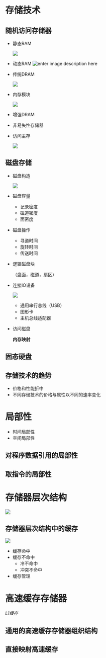 # 存储技术

## 随机访问存储器

- 静态RAM

  ![](http://itfish.net/Home/Modules/Images/itfish_61045_0.jpg)

- 动态RAM ![enter image description here](http://artimg.ishenping.com/20190430163945966_TSVNYF.jpg)

- 传统DRAM

  ![](http://itfish.net/Home/Modules/Images/itfish_61045_2.jpg)

- 内存模块

  ![](http://itfish.net/Home/Modules/Images/itfish_61045_3.jpg)

- 增强DRAM

- 非易失性存储器

- 访问主存

  ![](http://itfish.net/Home/Modules/Images/itfish_61045_4.jpg)

## 磁盘存储

- 磁盘构造

  ![](http://itfish.net/Home/Modules/Images/itfish_61045_5.jpg)

- 磁盘容量

  - 记录密度
  - 磁道密度
  - 面密度

- 磁盘操作

  - 寻道时间
  - 旋转时间
  - 传送时间

- 逻辑磁盘块

  （盘面，磁道，扇区）

- 连接IO设备

  ![](http://www.pianshen.com/images/281/0013ac41fa289bfec93c3c9ece6b41a9.png)

  - 通用串行总线（USB）
  - 图形卡
  - 主机总线适配器

- 访问磁盘

  **内存映射**

## 固态硬盘

## 存储技术的趋势

- 价格和性能折中
- 不同存储技术的价格与属性以不同的速率变化

# 局部性

- 时间局部性
- 空间局部性

## 对程序数据引用的局部性

## 取指令的局部性

# 存储器层次结构

![](http://www.pianshen.com/images/328/6f35b9255f2323c21c19478089c6d008.png)

## 存储器层次结构中的缓存

![](http://www.pianshen.com/images/46/61cff5bd9636e956ae24618f4e6a90de.png)

- 缓存命中
- 缓存不命中
  - 冷不命中
  - 冲突不命中
- 缓存管理

# 高速缓存存储器

*L1缓存*

## 通用的高速缓存存储器组织结构

## 直接映射高速缓存